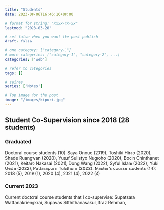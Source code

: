 ```yaml
---
title: "Students"
date: 2023-08-06T16:46:16+08:00

# format for string: "xxxx-xx-xx"
lastmod: "2023-03-28"

# set false when you want the post publish
draft: false

# one category: ["category-1"] 
# more categories: ["category-1", "category-2", ...]
categories: ['web']

# refer to categories
tags: []

# seires
series: ['Notes']

# Top image for the post
image: "/images/kipuri.jpg"
---
```



<!--more-->
## Student Co-Supervision since 2018 (28 students)

### Graduated

Doctoral course students (10): Saya Onoue (2019), Toshiki Hirao (2020), Shade Ruangwan (2020), Yusuf Sulistyo Nugroho (2020), Bodin Chinthanet (2021), Keitaro Nakasai (2021), Dong Wang (2022), Syful Islam (2022), Yuki Ueda (2022), Pattaraporn Tulathum (2022).
Master’s course students (14): 2018 (5), 2019 (1), 2020 (4), 2021 (4), 2022 (4)

### Current 2023

Current doctoral course students that I co-supervise: Supatsara Wattanakriengkrai, Supavas Sitthithanasakul, Ifraz Rehman, 

